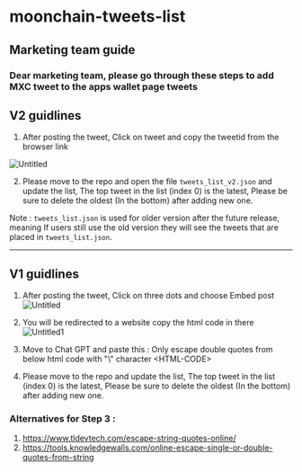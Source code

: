 # moonchain-tweets-list

## Marketing team guide 
### Dear marketing team, please go through these steps to add MXC tweet to the apps wallet page tweets

## V2 guidlines 

1. After posting the tweet, Click on tweet and copy the tweetid from the browser link

![Untitled](https://github.com/reasje/mxc-tweets-list/assets/53487920/ab6a339a-4e2e-4fca-b6e5-48a92b592cf8)


2. Please move to the repo and open the file `tweets_list_v2.json` and update the list, The top tweet in the list (index 0) is the latest, Please be sure to delete the oldest (In the bottom) after adding new one.

Note : `tweets_list.json` is used for older version after the future release, meaning If users still use the old version they will see the tweets that are placed in `tweets_list.json`.

------------------------------------------------------------------------------------------------------------------------------------

## V1 guidlines 

1. After posting the tweet, Click on three dots and choose Embed post
![Untitled](https://github.com/MXCzkEVM/mxc-tweets-list/assets/53487920/16f2660b-6b4f-4fab-aca9-6ca4a37113a5)


2. You will be redirected to a website copy the html code in there
![Untitled1](https://github.com/MXCzkEVM/mxc-tweets-list/assets/53487920/f42589e4-6378-4250-8794-4bc348c95ead)



3. Move to Chat GPT and paste this : Only escape double quotes from below html code with "\\" character \<HTML-CODE\>

4. Please move to the repo and update the list, The top tweet in the list (index 0) is the latest, Please be sure to delete the oldest (In the bottom) after adding new one.

### Alternatives for Step 3 : 
1. https://www.tldevtech.com/escape-string-quotes-online/ 
2. https://tools.knowledgewalls.com/online-escape-single-or-double-quotes-from-string
